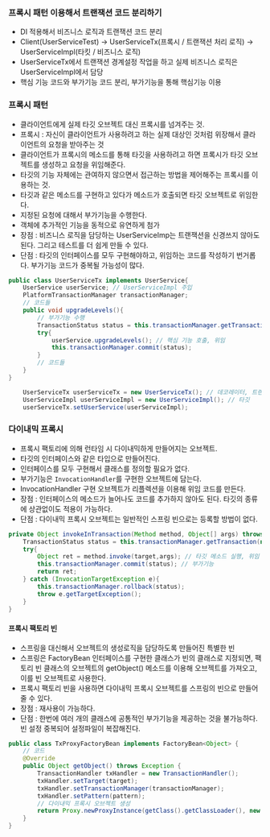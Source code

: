
### 프록시 패턴 이용해서 트랜잭션 코드 분리하기

- DI 적용해서 비즈니스 로직과 트랜잭션 코드 분리
- Client(UserServiceTest) -> UserServiceTx(프록시 / 트랜잭션 처리 로직) -> UserServiceImpl(타킷 / 비즈니스 로직)
- UserServiceTx에서 트랜잭션 경계설정 작업을 하고 실제 비즈니스 로직은 UserServiceImpl에서 담당
- 핵심 기능 코드와 부가기능 코드 분리, 부가기능을 통해 핵심기능 이용

### 프록시 패턴

- 클라이언트에게 실제 타깃 오브젝트 대신 프록시를 넘겨주는 것.
- 프록시 : 자신이 클라이언트가 사용하려고 하는 실제 대상인 것처럼 위장해서 클라이언트의 요청을 받아주는 것
- 클라이언트가 프록시의 메소드를 통해 타깃을 사용하려고 하면 프록시가 타깃 오브젝트를 생성하고 요청을 위임해준다.
- 타깃의 기능 자체에는 관여하지 않으면서 접근하는 방법을 제어해주는 프록시를 이용하는 것.
- 타깃과 같은 메소드를 구현하고 있다가 메소드가 호출되면 타깃 오브젝트로 위임한다.
- 지정된 요청에 대해서 부가기능을 수행한다.
- 객체에 추가적인 기능을 동적으로 유연하게 첨가
- 장점 : 비즈니스 로직을 담당하는 UserServiceImp는 트랜잭션을 신경쓰지 않아도 된다. 그리고 테스트를 더 쉽게 만들 수 있다.
- 단점 : 타깃의 인터페이스를 모두 구현해야하고, 위임하는 코드를 작성하기 번거롭다. 부가기능 코드가 중복될 가능성이 많다.

``` java 
public class UserServiceTx implements UserService{
    UserService userService; // UserServiceImpl 주입
    PlatformTransactionManager transactionManager;
    // 코드들
    public void upgradeLevels(){
        // 부가기능 수행
        TransactionStatus status = this.transactionManager.getTransaction(new DefaultTransactionDefinition());
        try{
            userService.upgradeLevels(); // 핵심 기능 호출, 위임
            this.transactionManager.commit(status);
        }
        // 코드들
    }
}
```

``` java
    UserServiceTx userServiceTx = new UserServiceTx(); // 데코레이터, 트랜잭션 경계설정 기능 부여
    UserServiceImpl userServiceImpl = new UserServiceImpl(); // 타깃
    userServiceTx.setUserService(userServiceImpl); 
```

### 다이내믹 프록시

- 프록시 팩토리에 의해 런타임 시 다이내믹하게 만들어지는 오브젝트.
- 타깃의 인터페이스와 같은 타입으로 만들어진다. 
- 인터페이스를 모두 구현해서 클래스를 정의할 필요가 없다.
- 부가기능은 `InvocationHandler`를 구현한 오브젝트에 담는다.
- InvocationHandler 구현 오브젝트가 리플렉션을 이용해 위임 코드를 만든다.
- 장점 : 인터페이스의 메소드가 늘어나도 코드를 추가하지 않아도 된다. 타깃의 종류에 상관없이도 적용이 가능하다.
- 단점 : 다이내믹 프록시 오브젝트는 일반적인 스프링 빈으로는 등록할 방법이 없다.

```java
private Object invokeInTransaction(Method method, Object[] args) throws Throwable {
    TransactionStatus status = this.transactionManager.getTransaction(new DefaultTransactionDefinition());
    try{
        Object ret = method.invoke(target,args); // 타깃 메소드 실행, 위임
        this.transactionManager.commit(status); // 부가기능
        return ret;
    } catch (InvocationTargetException e){
        this.transactionManager.rollback(status);
        throw e.getTargetException();
    }
}
```

#### 프록시 팩토리 빈

- 스프링을 대신해서 오브젝트의 생성로직을 담당하도록 만들어진 특별한 빈
- 스프링은 FactoryBean 인터페이스를 구현한 클래스가 빈의 클래스로 지정되면, 팩토리 빈 클래스의 오브젝트의 getObject() 메소드를 이용해 오브젝트를 가져오고, 이를 빈 오브젝트로 사용한다.
- 프록시 팩토리 빈을 사용하면 다이내믹 프록시 오브젝트를 스프링의 빈으로 만들어 줄 수 있다.
- 장점 : 재사용이 가능하다.
- 단점 : 한번에 여러 개의 클래스에 공통적인 부가기능을 제공하는 것을 불가능하다. 빈 설정 중복되어 설정파일이 복잡해진다.

``` java
public class TxProxyFactoryBean implements FactoryBean<Object> {
    // 코드
    @Override
    public Object getObject() throws Exception {
        TransactionHandler txHandler = new TransactionHandler();
        txHandler.setTarget(target);
        txHandler.setTransactionManager(transactionManager);
        txHandler.setPattern(pattern);
        // 다이내믹 프록시 오브젝트 생성
        return Proxy.newProxyInstance(getClass().getClassLoader(), new Class[] { serviceInterface }, txHandler);
    }
}
```
